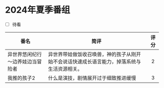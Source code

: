 # 2024年夏季番组

- [ ] 待看

| 番名                | 简评                                            | 评分 |
|-------------------|-----------------------------------------------|:----:|
| 异世界悠闲纪行 ～边养娃边当冒险者 | 异世界带娃做饭收召唤兽，神的孩子从刚开始不会说话快速成长语言能力，掉落系统与生活资源相关。 | 2  |
| 我推的孩子2  | 什么是演技，剧情展开过于细致推进缓慢 | 3  |